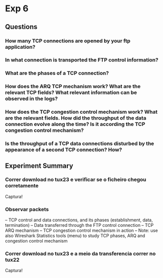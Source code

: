 # Exp 6

## Questions

### How many TCP connections are opened by your ftp application?
### In what connection is transported the FTP control information?
### What are the phases of a TCP connection?
### How does the ARQ TCP mechanism work? What are the relevant TCP fields? What relevant information can be observed in the logs?
### How does the TCP congestion control mechanism work? What are the relevant fields. How did the throughput of the data connection evolve along the time? Is it according the TCP congestion control mechanism?
### Is the throughput of a TCP data connections disturbed by the appearance of a second TCP connection? How?

## Experiment Summary

### Correr download no tux23 e verificar se o ficheiro chegou corretamente
Captura!

### Observar packets 
– TCP control and data connections, and its phases (establishment, data,
termination)
– Data transferred through the FTP control connection
– TCP ARQ mechanism
– TCP congestion control mechanism in action
– Note: use also Wireshark Statistics tools (menu) to study TCP phases, ARQ
and congestion control mechanism

### Correr download no tux23 e a meio da transferencia correr no tux22
Captura!